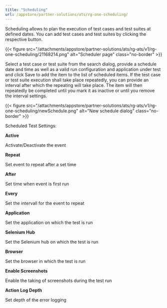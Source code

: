 ```yaml
---
title: "Scheduling"
url: /appstore/partner-solutions/ats/rg-one-scheduling/
---
```


Scheduling allows to plan the execution of test cases and test suites at defined dates. You can add test cases and test suites by clicking the respective button.

{{< figure src="/attachments/appstore/partner-solutions/ats/rg-ats/v1/rg-one-scheduling/21168214.png" alt="Scheduler page" class="no-border" >}}

Select a test case or test suite from the search dialog, provide a schedule date and time as well as a valid run configuration and application under test and click Save to add the item to the list of scheduled items. If the test case or test suite execution shall take place repeatedly, you can provide an interval after which the repeating will take place. The item will then repeatedly be completed until you mark it as inactive or until you remove the interval settings.

{{< figure src="/attachments/appstore/partner-solutions/ats/rg-ats/v1/rg-one-scheduling/newSchedule.png" alt="New schedule dialog" class="no-border" >}}

Scheduled Test Settings:

**Active**

Activate/Deactivate the event

**Repeat**

Set event to repeat after a set time

**After**

Set time when event is first run

**Every**

Set the intervall for the event to repeat

**Application**

Set the application on which the test is run

**Selenium Hub**

Set the Selenium hub on which the test is run

**Browser**

Set the browser in which the test is run

**Enable Screenshots**

Enable the taking of screenshots during the test run

**Action Log Depth**

Set depth of the error logging
